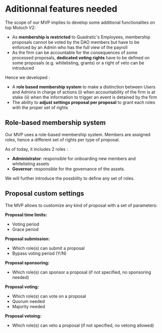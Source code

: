 # Aditionnal features needed

The scope of our MVP implies to develop some additional functionalites on top Moloch V2:

* As **membership is restricted** to Quadratic's Employees, membership proposals cannot be voted by the DAO members but have to be enforced by an Admin who has the full view of the payroll
* As the firm can be accountable for the consequences of some processed proposals, **dedicated voting rights** have to be defined on some proposals (e.g. whitelisting, grants) or a right of veto can be introduced

Hence we developed :

* A **role based membership system** to make a distinction between Users and Admins in charge of actions (i) when accountability of the firm is at stake (ii) when the information to trigger an event is detained by the firm
* The ability to **adjust settings proposal per proposal** to grant each roles with the proper set of rights

## Role-based membership system <a href="#markdown-header-members" id="markdown-header-members"></a>

Our MVP uses a role-based membership system. Members are assigned roles, hence a different set of rights per type of proposal.

As of today, it includes 2 roles :

* **Administrator**: responsible for onboarding new members and whitelisting assets
* **Governor**: responsible for the governance of the assets.

We will further introduce the possbility to define any set of roles.

## Proposal custom settings

The MVP allows to customize any kind of proposal with a set of parameters:

**Proposal time limits:**

* Voting period
* Grace period

**Proposal submission:**

* Which role(s) can submit a proposal
* Bypass voting period (Y/N)

**Proposal sponsoring:**

* Which role(s) can sponsor a proposal (if not specified, no sponsoring needed)

**Proposal voting:**&#x20;

* Which role(s) can vote on a proposal
* Quorum needed
* Majority needed

**Proposal vetoing:**

* Which role(s) can veto a proposal (if not specified, no vetoing allowed)
